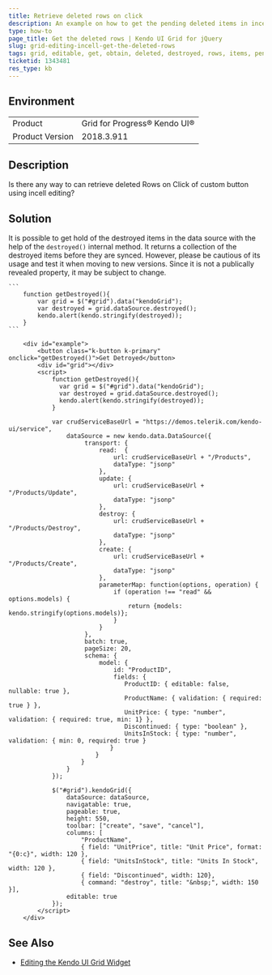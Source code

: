 ```yaml
---
title: Retrieve deleted rows on click
description: An example on how to get the pending deleted items in incell editable Grid.
type: how-to
page_title: Get the deleted rows | Kendo UI Grid for jQuery
slug: grid-editing-incell-get-the-deleted-rows
tags: grid, editable, get, obtain, deleted, destroyed, rows, items, pending, changes, incell, editing
ticketid: 1343481
res_type: kb
---
```


## Environment

<table>
 <tr>
  <td>Product</td>
  <td>Grid for Progress® Kendo UI®</td>
 </tr>
 <tr>
  <td>Product Version</td>
  <td>2018.3.911</td>
 </tr>
</table>

## Description

Is there any way to can retrieve deleted Rows on Click of custom button using incell editing?

## Solution

It is possible to get hold of the destroyed items in the data source with the help of the `destroyed()` internal method. It returns a collection of the destroyed items before they are synced. However, please be cautious of its usage and test it when moving to new versions. Since it is not a publically revealed property, it may be subject to change.

    ```       
        function getDestroyed(){
            var grid = $("#grid").data("kendoGrid");
            var destroyed = grid.dataSource.destroyed();
            kendo.alert(kendo.stringify(destroyed));
        }
    ```

```dojo
    <div id="example">
        <button class="k-button k-primary" onclick="getDestroyed()">Get Detroyed</button>
        <div id="grid"></div>
        <script>
            function getDestroyed(){
              var grid = $("#grid").data("kendoGrid");
              var destroyed = grid.dataSource.destroyed();
              kendo.alert(kendo.stringify(destroyed));
            }
            
            var crudServiceBaseUrl = "https://demos.telerik.com/kendo-ui/service",
                dataSource = new kendo.data.DataSource({
                     transport: {
                         read:  {
                             url: crudServiceBaseUrl + "/Products",
                             dataType: "jsonp"
                         },
                         update: {
                             url: crudServiceBaseUrl + "/Products/Update",
                             dataType: "jsonp"
                         },
                         destroy: {
                             url: crudServiceBaseUrl + "/Products/Destroy",
                             dataType: "jsonp"
                         },
                         create: {
                             url: crudServiceBaseUrl + "/Products/Create",
                             dataType: "jsonp"
                         },
                         parameterMap: function(options, operation) {
                             if (operation !== "read" && options.models) {
                                 return {models: kendo.stringify(options.models)};
                             }
                         }
                     },
                     batch: true,
                     pageSize: 20,
                     schema: {
                         model: {
                             id: "ProductID",
                             fields: {
                                ProductID: { editable: false, nullable: true },
                                ProductName: { validation: { required: true } },
                                UnitPrice: { type: "number", validation: { required: true, min: 1} },
                                Discontinued: { type: "boolean" },
                                UnitsInStock: { type: "number", validation: { min: 0, required: true } 
                            }
                        }
                    }
                }
            });

            $("#grid").kendoGrid({
                dataSource: dataSource,
                navigatable: true,
                pageable: true,
                height: 550,
                toolbar: ["create", "save", "cancel"],
                columns: [
                    "ProductName",
                    { field: "UnitPrice", title: "Unit Price", format: "{0:c}", width: 120 },
                    { field: "UnitsInStock", title: "Units In Stock", width: 120 },
                    { field: "Discontinued", width: 120},
                    { command: "destroy", title: "&nbsp;", width: 150 }],
                editable: true
            });
        </script>
    </div>
```

## See Also

* [Editing the Kendo UI Grid Widget](https://docs.telerik.com/kendo-ui/controls/data-management/grid/editing)
